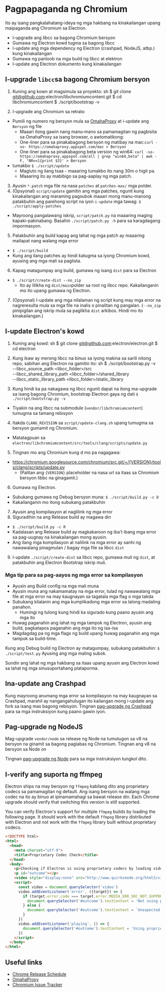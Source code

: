 # Pagpapaganda ng Chromium

Ito ay isang pangkalahatang-ideya ng mga hakbang na kinakailangan upang maipaganda ang Chromium sa Electron.

- I-upgrade ang libcc sa bagong Chromium bersyon
- Gumawa ng Electron kowd tugma sa bagong libcc
- I-update ang mga dependency ng Electron (crashpad, NodeJS, atbp.) kung kinakailangan
- Gumawa ng panloob na mga build ng libcc at elektron
- I-update ang Electron dokumento kung kinakailangan

## I-upgrade `libcc`sa bagong Chromium bersyon

1. Kuning ang kown at magsimula sa proyekto: 
      sh
      $ git clone git@github.com:electron/libchromiumcontent.git
      $ cd libchromiumcontent
      $ ./script/bootstrap -v

2. I-upgrade ang Chromium sa retrato 
  - Pumili ng numero ng bersyon mula sa [OmahaProxy](https://omahaproxy.appspot.com/) at i-update ang `Bersyon` ng file 
    - Maaari itong gawin nang manu-mano sa pamamagitan ng pagbisita sa OmahaProxy sa isang browser, o awtomatikong:
    - One-liner para sa pinakabagong bersyon ng matibay na mac:`curl -so- https://omahaproxy.appspot.com/mac > Bersyon `
    - One-liner para sa pinakabagong beta version ng win64: `curl -so- https://omahaproxy.appspot.com/all | grep "win64,beta" | awk -F, 'NR==1{print $3}' > Bersyon`
  - tumakbo `$ ./script/update` 
    - Magluto ng ilang tsaa - maaaring tumakbo ito nang 30m o higit pa.
    - Maaaring ito ay mabibigo sa pag-aaplay ng mga patch.
3. Ayusin `*.patch` mga file na nasa `patches` at `patches-mas/` mga polder.
4. (Opsyonal) `script/update` gamitin ang mga patches, ngunit kung kinakailangan ang maraming pagsubok maaari mong manu-manong patakbuhin ang parehong script na iyon `i-update` mga tawag: `$ ./script/apply-patches` 
  - Mayroong pangalawang iskrip, `script/patch.py` na maaaring maging kapaki-pakinabang. Basahin `./script/patch.py -h` para sa karagdagang impormasyon.
5. Patakbuhin ang build kapag ang lahat ng mga patch ay maaaring mailapat nang walang mga error 
  - `$ ./script/build`
  - Kung ang ilang patches ay hindi katugma sa iyong Chromium kowd, ayusing ang mga mali sa paglista.
6. Kapag matagumpay ang build, gumawa ng isang `dist` para sa Electron 
  - `$ ./script/create-dist --no_zip` 
    - Ito ay lilikha ng `dist/main`polder sa root ng libcc repo. Kakailanganin mo ito upang gumawa ng Electron.
7. (Opsyonal) I-update ang mga nilalaman ng script kung may mga error na nagreresulta mula sa mga file na inalis o pinalitan ng pangalan. (`--no_zip` pinipigilan ang iskrip mula sa paglikha `dist` arkibos. Hindi mo ito kinakailangan.)

## I-update Electron's kowd

1. Kuning ang kowd: 
      sh
      $ git clone git@github.com:electron/electron.git
      $ cd electron

2. Kung ikaw ay merong libcc na binuo sa iyong makina sa sarili nitong repo, sabihan ang Electron na gamitin ito: 
      sh
      $ ./script/bootstrap.py -v \
        --libcc_source_path <libcc_folder>/src \
        --libcc_shared_library_path <libcc_folder>/shared_library \
        --libcc_static_library_path <libcc_folder>/static_library

3. Kung hindi ka pa nakagawa ng libcc ngunit dapat na itong ma-upgrade sa isang bagong Chromium, bootstrap Electron gaya ng dati `$ ./script/bootstrap.py -v`
  
  - Tiyakin na ang libcc na submodule (`vendor/libchromiumcontent`) tumugma sa tamang rebisyon

4. Itakda `CLANG_REVISION` sa `script/update-clang.sh` upang tumugma sa bersyon gumamit ng Chromium.
  
  - Matatagpuan sa `electron/libchromiumcontent/src/tools/clang/scripts/update.py`

5. Tingnan mo ang Chromium kung d mo pa nagagawa:
  
  - https://chromium.googlesource.com/chromium/src.git/+/{VERSION}/tools/clang/scripts/update.py 
    - (Palitan ang `{VERSION}` placeholder na nasa url sa itaas sa Chromium bersyon libbc na ginagamit.)
6. Gumawa ng Electron. 
  - Subukang gumawa ng Debug bersyon muna: `$ ./script/build.py -c D`
  - Kakailanganin mo itong subukang patakbuhin
7. Ayusin ang kompilasyon at naglilink ng mga error
8. Siguradihin na ang Release build ay magawa din 
  - `$ ./script/build.py -c R`
  - Kadalasan ang Release build ay magkakaroon ng iba't ibang mga error sa pag-uugnay na kinakailangan mong ayusin.
  - Ang ilang mga kompilasyon at nalilink na mga error ay sanhi ng nawawalang pinagmulan / bagay mga file sa libcc `dist`
9. I-update `./script/create-dist` sa libcc repo, gumawa muli ng `dist`, at patakbuhin ang Electron Bootstrap iskrip muli.

### Mga tip para sa pag-aayos ng mga error sa kompilasyon

- Ayusin ang Build config na mga mali muna
- Ayusin muna ang nakamamatay na mga error, tulad ng nawawalang mga file at mga error na may kaugnayan sa tagatala mga flag o mga takda
- Subukang kilalanin ang mga kumplikadong mga error sa lalong madaling panahon. 
  - Humingi ng tulong kung hindi ka sigurado kung paano ayusin ang mga ito
- Huwag paganahin ang lahat ng mga tampok ng Electron, ayusin ang build, pagkatapos paganahin ang mga ito ng isa-isa
- Magdagdag pa ng mga flags ng build upang huwag paganahin ang mga tampok sa build-time.

Kung ang Debug build ng Electron ay matagumpay, subukang patakbuhin: `$ ./script/test.py` Ayusing ang mga maling subok.

Sundin ang lahat ng mga hakbang sa itaas upang ayusin ang Electron kowd sa lahat ng mga sinusuportahang plataporma.

## Ina-update ang Crashpad

Kung mayroong anumang mga error sa kompilasyon na may kaugnayan sa Crashpad, marahil ay nangangahulugan ito kailangan mong i-update ang fork sa isang mas bagong rebisyon. Tingnan [pag-upgrade ng Crashpad](upgrading-crashpad.md) para sa mga instruksiyon kung paano gawin iyon.

## Pag-upgrade ng NodeJS

Mag-upgrade `vendor/node` sa release ng Node na tumutugon sa v8 na bersyon na ginamit sa bagong paglabas ng Chromium. Tingnan ang v8 na bersyon sa Node on

Tingnan [pag-upgrade ng Node](upgrading-node.md) para sa mga instruksiyon tungkol dito.

## I-verify ang suporta ng ffmpeg

Electron ships na may bersyon ng `ffmpeg` kabilang dito ang proprietary codecs sa pamamagitan ng default. Ang isang bersyon na walang mga codec na ito ay binuo at ipinamamahagi sa bawat release din. Each Chrome upgrade should verify that switching this version is still supported.

You can verify Electron's support for multiple `ffmpeg` builds by loading the following page. It should work with the default `ffmpeg` library distributed with Electron and not work with the `ffmpeg` library built without proprietary codecs.

```html
<!DOCTYPE html>
<html>
  <head>
    <meta charset="utf-8">
    <title>Proprietary Codec Check</title>
  </head>
  <body>
    <p>Checking if Electron is using proprietary codecs by loading video from http://www.quirksmode.org/html5/videos/big_buck_bunny.mp4</p>
    <p id="outcome"></p>
    <video style="display:none" src="http://www.quirksmode.org/html5/videos/big_buck_bunny.mp4" autoplay></video>
    <script>
      const video = document.querySelector('video')
      video.addEventListener('error', ({target}) => {
        if (target.error.code === target.error.MEDIA_ERR_SRC_NOT_SUPPORTED) {
          document.querySelector('#outcome').textContent = 'Not using proprietary codecs, video emitted source not supported error event.'
        } else {
          document.querySelector('#outcome').textContent = `Unexpected error: ${target.error.code}`
        }
      })
      video.addEventListener('playing', () => {
        document.querySelector('#outcome').textContent = 'Using proprietary codecs, video started playing.'
      })
    </script>
  </body>
</html>
```

## Useful links

- [Chrome Release Schedule](https://www.chromium.org/developers/calendar)
- [OmahaProxy](http://omahaproxy.appspot.com)
- [Chromium Issue Tracker](https://bugs.chromium.org/p/chromium)